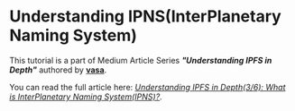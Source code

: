 # Understanding IPNS(InterPlanetary Naming System)
This tutorial is a part of Medium Article Series ***"Understanding IPFS in Depth"*** authored by [**vasa**](https://vaibhavsaini.com).

You can read the full article here: [*Understanding IPFS in Depth(3/6): What is InterPlanetary Naming System(IPNS)?*](https://hackernoon.com/understanding-ipfs-in-depth-3-6-what-is-interplanetary-naming-system-ipns-9aca71e4c13b).
